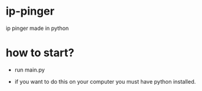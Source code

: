 # ip-pinger
ip pinger made in python

# how to start?

- run main.py

- if you want to do this on your computer you must have python installed.
